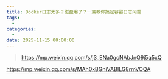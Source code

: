 ```yaml
---
title: Docker日志太多？磁盘爆了？一篇教你搞定容器日志问题
tags:
  - 
categories:
  - 
date: 2025-11-15 00:00:00
---
```


> https://mp.weixin.qq.com/s/j3_ENa0gcNAbJnQ9j5q5xQ

https://mp.weixin.qq.com/s/MAh0xBGniVABILG8rmVOQA

<!-- more -->

## 
